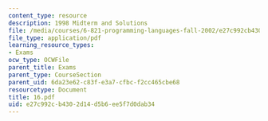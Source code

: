 ```yaml
---
content_type: resource
description: 1998 Midterm and Solutions
file: /media/courses/6-821-programming-languages-fall-2002/e27c992cb4302d14d5b6ee5f7d0dab34_16.pdf
file_type: application/pdf
learning_resource_types:
- Exams
ocw_type: OCWFile
parent_title: Exams
parent_type: CourseSection
parent_uid: 6da23e62-c83f-e3a7-cfbc-f2cc465cbe68
resourcetype: Document
title: 16.pdf
uid: e27c992c-b430-2d14-d5b6-ee5f7d0dab34
---
```

